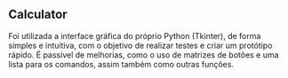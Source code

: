 ## Calculator

Foi utilizada a interface gráfica do próprio Python (Tkinter), de forma simples e intuitiva, com o objetivo de realizar testes e criar um protótipo rápido.
É passível de melhorias, como o uso de matrizes de botões e uma lista para os comandos, assim também como outras funções.
